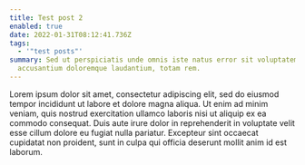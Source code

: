 ```yaml
---
title: Test post 2
enabled: true
date: 2022-01-31T08:12:41.736Z
tags:
  - '"test posts"'
summary: Sed ut perspiciatis unde omnis iste natus error sit voluptatem
  accusantium doloremque laudantium, totam rem.
---
```

Lorem ipsum dolor sit amet, consectetur adipiscing elit, sed do eiusmod tempor incididunt ut labore et dolore magna aliqua. Ut enim ad minim veniam, quis nostrud exercitation ullamco laboris nisi ut aliquip ex ea commodo consequat. Duis aute irure dolor in reprehenderit in voluptate velit esse cillum dolore eu fugiat nulla pariatur. Excepteur sint occaecat cupidatat non proident, sunt in culpa qui officia deserunt mollit anim id est laborum.